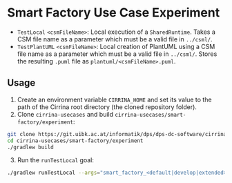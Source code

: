# Smart Factory Use Case Experiment

- `TestLocal` `<csmFileName>`: Local execution of a `SharedRuntime`. Takes a CSM file name as a parameter which must be 
  a valid file in `../csml/`.
- `TestPlantUML` `<csmFileName>`: Local creation of PlantUML using a CSM file name as a parameter which must be a valid 
  file in `../csml/`. Stores the resulting `.puml` file as `plantuml/<csmFileName>.puml`.


## Usage

1. Create an environment variable `CIRRINA_HOME` and set its value to the path of the Cirrina root directory (the 
   cloned repository folder).
2. Clone `cirrina-usecases` and build `cirrina-usecases/smart-factory/experiment`:
````bash
git clone https://git.uibk.ac.at/informatik/dps/dps-dc-software/cirrina-usecases.git
cd cirrina-usecases/smart-factory/experiment
./gradlew build
````
3. Run the `runTestLocal` goal:
````bash
./gradlew runTestLocal --args="smart_factory_<default|develop|extended>.csm"
````
    